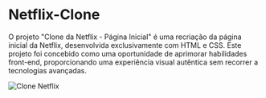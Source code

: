 # Netflix-Clone

<p>O projeto "Clone da Netflix - Página Inicial" é uma recriação da página inicial da Netflix, desenvolvida exclusivamente com HTML e CSS. Este projeto foi concebido como uma oportunidade de aprimorar habilidades front-end, proporcionando uma experiência visual autêntica sem recorrer a tecnologias avançadas.</p>

![Clone Netflix](https://github.com/jeffersonkevendev/Netflix-Clone/assets/138030659/08536efd-15b1-4743-a860-92a76fe6792a)


